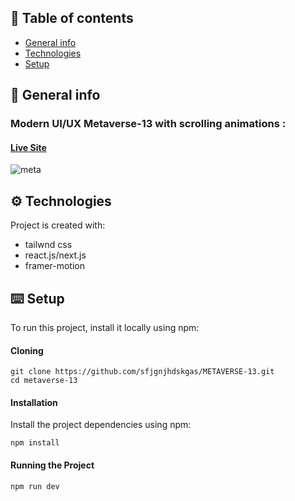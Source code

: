## 📜 Table of contents
* [General info](#general-info)
* [Technologies](#technologies)
* [Setup](#setup)

## 📄 General info
### Modern UI/UX Metaverse-13 with scrolling animations :
#### <a href="https://master--metaversus-13.netlify.app/" target="_blank"> Live Site </a>
![meta](https://github.com/sfjgnjhdskgas/METAVERSE-13/assets/149872862/cb455229-611c-4663-b4be-33d7a664258a)



## ⚙️ Technologies
Project is created with:
* tailwnd css
* react.js/next.js
* framer-motion
	
## ⌨️ Setup
To run this project, install it locally using npm:
#### Cloning
```
git clone https://github.com/sfjgnjhdskgas/METAVERSE-13.git
cd metaverse-13
```
#### Installation
Install the project dependencies using npm:
```
npm install
```
#### Running the Project
```
npm run dev
```
